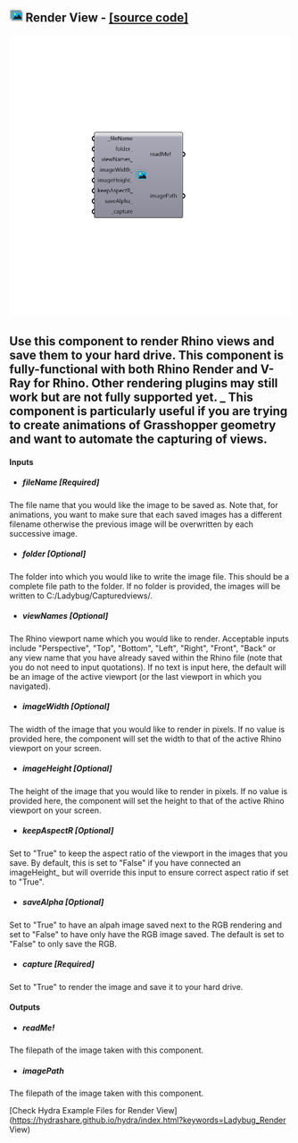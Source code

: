 ## ![](../../images/icons/Render_View.png) Render View - [[source code]](https://github.com/mostaphaRoudsari/ladybug/tree/master/src/Ladybug_Render%20View.py)

![](../../images/components/Render_View.png)

Use this component to render Rhino views and save them to your hard drive.  This component is fully-functional with both Rhino Render and V-Ray for Rhino.  Other rendering plugins may still work but are not fully supported yet.
 _
 This component is particularly useful if you are trying to create animations of Grasshopper geometry and want to automate the capturing of views.
 -
 

#### Inputs
* ##### fileName [Required]
The file name that you would like the image to be saved as.  Note that, for animations, you want to make sure that each saved images has a different filename otherwise the previous image will be overwritten by each successive image.
* ##### folder [Optional]
The folder into which you would like to write the image file.  This should be a complete file path to the folder.  If no folder is provided, the images will be written to C:/Ladybug/Capturedviews/.
* ##### viewNames [Optional]
The Rhino viewport name which you would like to render.  Acceptable inputs include "Perspective", "Top", "Bottom", "Left", "Right", "Front", "Back" or any view name that you have already saved within the Rhino file (note that you do not need to input quotations).  If no text is input here, the default will be an image of the active viewport (or the last viewport in which you navigated).
* ##### imageWidth [Optional]
The width of the image that you would like to render in pixels.  If no value is provided here, the component will set the width to that of the active Rhino viewport on your screen.
* ##### imageHeight [Optional]
The height of the image that you would like to render in pixels.  If no value is provided here, the component will set the height to that of the active Rhino viewport on your screen.
* ##### keepAspectR [Optional]
Set to "True" to keep the aspect ratio of the viewport in the images that you save.  By default, this is set to "False" if you have connected an imageHeight_ but will override this input to ensure correct aspect ratio if set to "True".
* ##### saveAlpha [Optional]
Set to "True" to have an alpah image saved next to the RGB rendering and set to "False" to have only have the RGB image saved.  The default is set to "False" to only save the RGB.
* ##### capture [Required]
Set to "True" to render the image and save it to your hard drive.

#### Outputs
* ##### readMe!
The filepath of the image taken with this component.
* ##### imagePath
The filepath of the image taken with this component.


[Check Hydra Example Files for Render View](https://hydrashare.github.io/hydra/index.html?keywords=Ladybug_Render View)